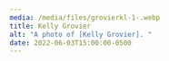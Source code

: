 ```yaml
---
media: /media/files/grovierkl-1-.webp
title: Kelly Grovier
alt: "A photo of [Kelly Grovier]. "
date: 2022-06-03T15:00:00-0500
---
```

